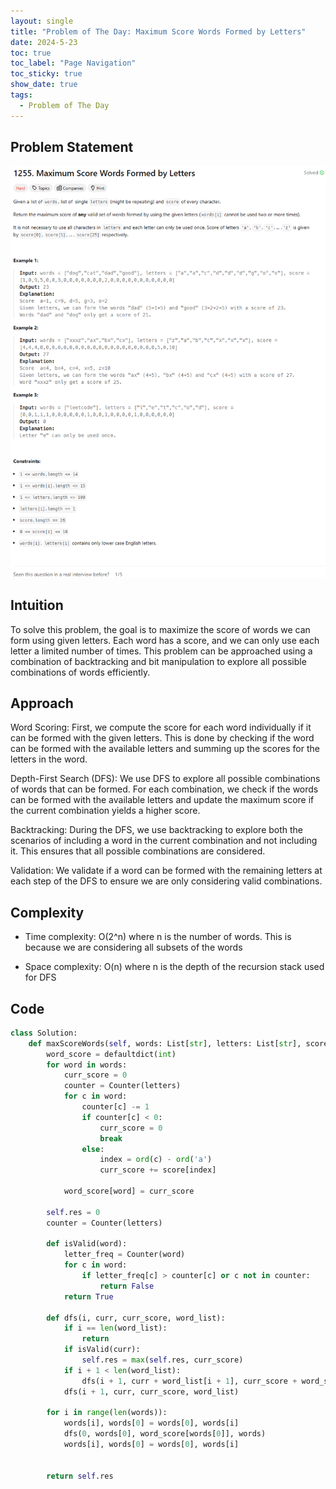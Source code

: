 ```yaml
---
layout: single
title: "Problem of The Day: Maximum Score Words Formed by Letters"
date: 2024-5-23
toc: true
toc_label: "Page Navigation"
toc_sticky: true
show_date: true
tags:
  - Problem of The Day
---
```


## Problem Statement

![1255](/assets/images/2024-05-23_21-05-58-1255.png)

## Intuition

To solve this problem, the goal is to maximize the score of words we can form using given letters. Each word has a score, and we can only use each letter a limited number of times. This problem can be approached using a combination of backtracking and bit manipulation to explore all possible combinations of words efficiently.

## Approach

Word Scoring: First, we compute the score for each word individually if it can be formed with the given letters. This is done by checking if the word can be formed with the available letters and summing up the scores for the letters in the word.

Depth-First Search (DFS): We use DFS to explore all possible combinations of words that can be formed. For each combination, we check if the words can be formed with the available letters and update the maximum score if the current combination yields a higher score.

Backtracking: During the DFS, we use backtracking to explore both the scenarios of including a word in the current combination and not including it. This ensures that all possible combinations are considered.

Validation: We validate if a word can be formed with the remaining letters at each step of the DFS to ensure we are only considering valid combinations.

## Complexity

- Time complexity:
  O(2^n) where n is the number of words. This is because we are considering all subsets of the words

- Space complexity:
  O(n) where n is the depth of the recursion stack used for DFS

## Code

```python
class Solution:
    def maxScoreWords(self, words: List[str], letters: List[str], score: List[int]) -> int:
        word_score = defaultdict(int)
        for word in words:
            curr_score = 0
            counter = Counter(letters)
            for c in word:
                counter[c] -= 1
                if counter[c] < 0:
                    curr_score = 0
                    break
                else:
                    index = ord(c) - ord('a')
                    curr_score += score[index]

            word_score[word] = curr_score

        self.res = 0
        counter = Counter(letters)

        def isValid(word):
            letter_freq = Counter(word)
            for c in word:
                if letter_freq[c] > counter[c] or c not in counter:
                    return False
            return True

        def dfs(i, curr, curr_score, word_list):
            if i == len(word_list):
                return
            if isValid(curr):
                self.res = max(self.res, curr_score)
            if i + 1 < len(word_list):
                dfs(i + 1, curr + word_list[i + 1], curr_score + word_score[word_list[i + 1]], word_list)
            dfs(i + 1, curr, curr_score, word_list)

        for i in range(len(words)):
            words[i], words[0] = words[0], words[i]
            dfs(0, words[0], word_score[words[0]], words)
            words[i], words[0] = words[0], words[i]


        return self.res


```
